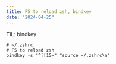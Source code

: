 ```yaml
---
title: F5 to reload zsh, bindkey
date: "2024-04-25"
---
```


TIL: bindkey

```shell
# ~/.zshrc
# F5 to reload zsh
bindkey -s "^[[15~" "source ~/.zshrc\n"
```
